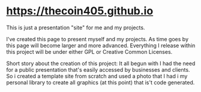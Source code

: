 # https://thecoin405.github.io
This is just a presentation "site" for me and my projects.

I've created this page to present myself and my projects. As time 
goes by this page will become larger and more advanced.
Everything I release within this project will be under either GPL or
Creative Common Licenses.

Short story about the creation of this project:
It all begun with I had the need for a public presentation 
that's easily accessed by businesses and clients.
So i created a template site from scratch and used a photo 
that I  had i my personal library to create all 
graphics (at this point) that is't code generated.
